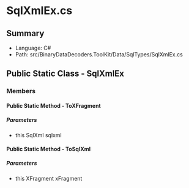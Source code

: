﻿# SqlXmlEx.cs

## Summary

* Language: C#
* Path: src/BinaryDataDecoders.ToolKit/Data/SqlTypes/SqlXmlEx.cs

## Public Static Class - SqlXmlEx

### Members

#### Public Static Method - ToXFragment

#####  Parameters

 - this SqlXml sqlxml 

#### Public Static Method - ToSqlXml

#####  Parameters

 - this XFragment xFragment 

